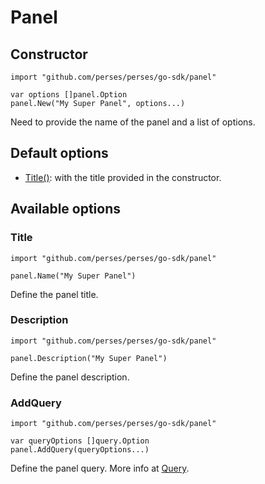 # Panel

## Constructor

```golang
import "github.com/perses/perses/go-sdk/panel"

var options []panel.Option
panel.New("My Super Panel", options...)
```
Need to provide the name of the panel and a list of options.


## Default options

- [Title()](#title): with the title provided in the constructor.


## Available options

### Title

```golang
import "github.com/perses/perses/go-sdk/panel" 

panel.Name("My Super Panel")
```
Define the panel title.


### Description

```golang
import "github.com/perses/perses/go-sdk/panel" 

panel.Description("My Super Panel")
```
Define the panel description.


### AddQuery

```golang
import "github.com/perses/perses/go-sdk/panel" 

var queryOptions []query.Option
panel.AddQuery(queryOptions...)
```
Define the panel query. More info at [Query](./query.md).
